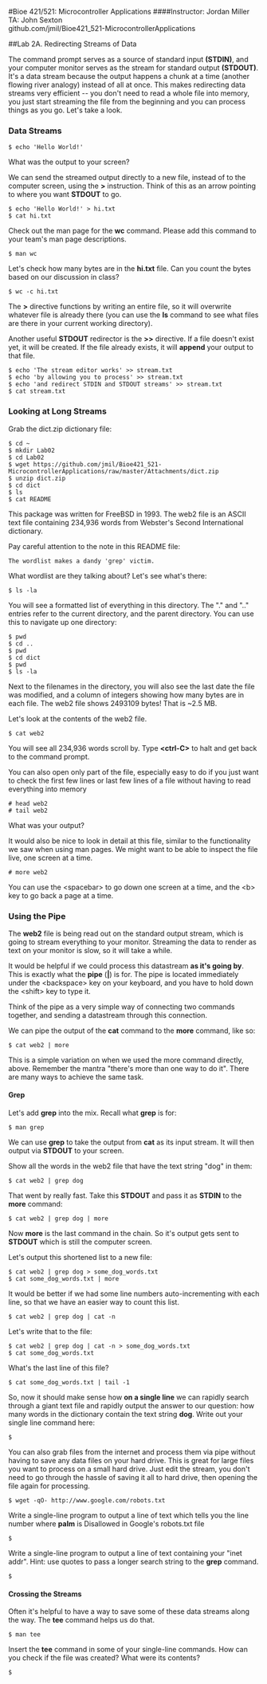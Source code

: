 #Bioe 421/521: Microcontroller Applications
####Instructor: Jordan Miller<br>TA: John Sexton<br>github.com/jmil/Bioe421_521-MicrocontrollerApplications

##Lab 2A. Redirecting Streams of Data

The command prompt serves as a source of standard input **(STDIN)**, and your computer monitor serves as the stream for standard output **(STDOUT)**. It's a data stream because the output happens a chunk at a time (another flowing river analogy) instead of all at once. This makes redirecting data streams very efficient -- you don't need to read a whole file into memory, you just start streaming the file from the beginning and you can process things as you go. Let's take a look.

### Data Streams

	$ echo 'Hello World!'
	
What was the output to your screen?


We can send the streamed output directly to a new file, instead of to the computer screen, using the **>** instruction. Think of this as an arrow pointing to where you want **STDOUT** to go.

	$ echo 'Hello World!' > hi.txt
	$ cat hi.txt

Check out the man page for the **wc** command. Please add this command to your team's man page descriptions.

	$ man wc

Let's check how many bytes are in the **hi.txt** file. Can you count the bytes based on our discussion in class?

	$ wc -c hi.txt

The **>** directive functions by writing an entire file, so it will overwrite whatever file is already there (you can use the **ls** command to see what files are there in your current working directory).

Another useful **STDOUT** redirector is the **>>** directive. If a file doesn't exist yet, it will be created. If the file already exists, it will **append** your output to that file.

	$ echo 'The stream editor works' >> stream.txt
	$ echo 'by allowing you to process' >> stream.txt
	$ echo 'and redirect STDIN and STDOUT streams' >> stream.txt
	$ cat stream.txt


### Looking at Long Streams


Grab the dict.zip dictionary file:

	$ cd ~
	$ mkdir Lab02
	$ cd Lab02
	$ wget https://github.com/jmil/Bioe421_521-MicrocontrollerApplications/raw/master/Attachments/dict.zip
	$ unzip dict.zip
	$ cd dict
	$ ls
	$ cat README
	
This package was written for FreeBSD in 1993. The web2 file is an ASCII text file containing 234,936 words from Webster's Second International dictionary.

Pay careful attention to the note in this README file:
	
	The wordlist makes a dandy 'grep' victim.
	
What wordlist are they talking about? Let's see what's there:

	$ ls -la

You will see a formatted list of everything in this directory. The "." and ".." entries refer to the current directory, and the parent directory. You can use this to navigate up one directory:
	
	$ pwd
	$ cd ..
	$ pwd
	$ cd dict
	$ pwd	
	$ ls -la

Next to the filenames in the directory, you will also see the last date the file was modified, and a column of integers showing how many bytes are in each file. The web2 file shows 2493109 bytes! That is ~2.5 MB.

Let's look at the contents of the web2 file.
	
	$ cat web2
	
You will see all 234,936 words scroll by. Type **\<ctrl-C>** to halt and get back to the command prompt.

You can also open only part of the file, especially easy to do if you just want to check the first few lines or last few lines of a file without having to read everything into memory

	# head web2
	# tail web2

What was your output?

It would also be nice to look in detail at this file, similar to the functionality we saw when using man pages. We might want to be able to inspect the file live, one screen at a time.

	# more web2
	
You can use the \<spacebar> to go down one screen at a time, and the \<b> key to go back a page at a time.


### Using the Pipe

The **web2** file is being read out on the standard output stream, which is going to stream everything to your monitor. Streaming the data to render as text on your monitor is slow, so it will take a while.

It would be helpful if we could process this datastream **as it's going by**. This is exactly what the **pipe** (**|**) is for. The pipe is located immediately under the \<backspace> key on your keyboard, and you have to hold down the \<shift> key to type it.

Think of the pipe as a very simple way of connecting two commands together, and sending a datastream through this connection.

We can pipe the output of the **cat** command to the **more** command, like so:

	$ cat web2 | more
	
This is a simple variation on when we used the more command directly, above. Remember the mantra "there's more than one way to do it". There are many ways to achieve the same task.

#### Grep
Let's add **grep** into the mix. Recall what **grep** is for:

	$ man grep
	
We can use **grep** to take the output from **cat** as its input stream. It will then output via **STDOUT** to your screen.

Show all the words in the web2 file that have the text string "dog" in them:

	$ cat web2 | grep dog
	
That went by really fast. Take this **STDOUT** and pass it as **STDIN** to the **more** command:

	$ cat web2 | grep dog | more
	
Now **more** is the last command in the chain. So it's output gets sent to **STDOUT** which is still the computer screen.

Let's output this shortened list to a new file:

	$ cat web2 | grep dog > some_dog_words.txt
	$ cat some_dog_words.txt | more
	
It would be better if we had some line numbers auto-incrementing with each line, so that we have an easier way to count this list.

	$ cat web2 | grep dog | cat -n

Let's write that to the file:

	$ cat web2 | grep dog | cat -n > some_dog_words.txt
	$ cat some_dog_words.txt

What's the last line of this file?

	$ cat some_dog_words.txt | tail -1
	
So, now it should make sense how **on a single line** we can rapidly search through a giant text file and rapidly output the answer to our question: how many words in the dictionary contain the text string **dog**. Write out your single line command here:

	$ 


You can also grab files from the internet and process them via pipe without having to save any data files on your hard drive. This is great for large files you want to process on a small hard drive. Just edit the stream, you don't need to go through the hassle of saving it all to hard drive, then opening the file again for processing.


	$ wget -qO- http://www.google.com/robots.txt

Write a single-line program to output a line of text which tells you the line number where **palm** is Disallowed in Google's robots.txt file

	$
	

Write a single-line program to output a line of text containing your "inet addr". Hint: use quotes to pass a longer search string to the **grep** command.
	
	$


#### Crossing the Streams

Often it's helpful to have a way to save some of these data streams along the way. The **tee** command helps us do that.

	$ man tee

Insert the **tee** command in some of your single-line commands. How can you check if the file was created? What were its contents?

	$
	
 
 


